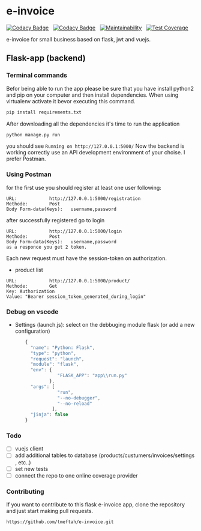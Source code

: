 # e-invoice

[![Codacy Badge](https://api.codacy.com/project/badge/Grade/709aac6159724d5195e2120d67b6279d)](https://app.codacy.com/app/tmeftah/e-invoice?utm_source=github.com&utm_medium=referral&utm_content=tmeftah/e-invoice&utm_campaign=Badge_Grade_Settings)&nbsp;&nbsp;&nbsp;[![Codacy Badge](https://api.codacy.com/project/badge/Coverage/0cc998c220f948068232af96efd3741b)](https://www.codacy.com/app/tmeftah/e-invoice?utm_source=github.com&utm_medium=referral&utm_content=tmeftah/e-invoice&utm_campaign=Badge_Coverage)&nbsp;&nbsp;&nbsp;[![Maintainability](https://api.codeclimate.com/v1/badges/41442868dd3c5f8607cc/maintainability)](https://codeclimate.com/github/tmeftah/e-invoice/maintainability)&nbsp;&nbsp;&nbsp;[![Test Coverage](https://api.codeclimate.com/v1/badges/41442868dd3c5f8607cc/test_coverage)](https://codeclimate.com/github/tmeftah/e-invoice/test_coverage)

e-invoice for small business based on flask, jwt and vuejs.

## Flask-app (backend)

### Terminal commands
Befor being able to run the app please be sure that you have install python2 and pip on your computer and then install dependencies.
When using virtualenv activate it bevor executing this command.

```python
pip install requirements.txt
```
After downloading all the dependencies it's time to run the application
```python
python manage.py run
```
you should see ```Running on http://127.0.0.1:5000/```
Now the backend is working correctly use an API development environment of your choise. I prefer Postman.

### Using Postman
for the first use you should register at least one user following:
```
URL: 			http://127.0.0.1:5000/registration
Methode: 		Post
Body Form-data(Keys): 	username,password
```
after successfully registered go to login
```
URL: 			http://127.0.0.1:5000/login
Methode: 		Post
Body Form-data(Keys): 	username,password
as a responce you get 2 token.
```
Each new request must have the session-token on authorization.
- product list
```
URL: 			http://127.0.0.1:5000/product/
Methode: 		Get
Key: Authorization
Value: "Bearer session_token_generated_during_login"
```
### Debug on vscode

- Settings (launch.js):
  select on the debbuging module flask (or add a new configuration)

```javascript
       {
         "name": "Python: Flask",
         "type": "python",
         "request": "launch",
         "module": "flask",
         "env": {
                   "FLASK_APP": "app\\run.py"
                },
         "args": [
                   "run",
                   "--no-debugger",
                   "--no-reload"
                 ],
         "jinja": false
       }
```
### Todo

- [ ] vuejs client
- [ ] add additional tables to database (products/custumers/invoices/settings , etc..)
- [ ] set new tests
- [ ] connect the repo to one online coverage provider

### Contributing

If you want to contribute to this flask e-invoice app, clone the repository and just start making pull requests.

```
https://github.com/tmeftah/e-invoice.git
```
